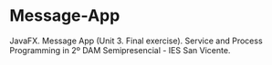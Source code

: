 # Message-App
JavaFX. Message App (Unit 3. Final exercise). Service and Process Programming in 2º DAM Semipresencial - IES San Vicente.
